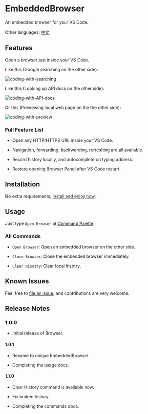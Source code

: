 # EmbeddedBrowser

An embedded browser for your VS Code.

Other languages: [中文](https://github.com/ayqy/browser/blob/master/README-zhCN.md)

## Features

Open a browser just inside your VS Code.

Like this (Google searching on the other side):

![coding-with-searching](https://raw.githubusercontent.com/ayqy/browser/master/snapshots/coding-with-searching.jpg)

Like this (Looking up API docs on the other side):

![coding-with-API-docs](https://raw.githubusercontent.com/ayqy/browser/master/snapshots/coding-with-API-docs.jpg)

Or this (Previewing local web page on the the other side):

![coding-with-preview](https://raw.githubusercontent.com/ayqy/browser/master/snapshots/coding-with-preview.jpg)

### Full Feature List

- Open any HTTP/HTTPS URL inside your VS Code.

- Navigation, forwarding, backwarding, refreshing are all available.

- Record history locally, and autocomplete on typing address.

- Restore opening Browser Panel after VS Code restart.

## Installation

No extra requirements, [install and enjoy now](https://marketplace.visualstudio.com/items?itemName=ayqy.browser).

## Usage

Just type `Open Browser` at [Command Palette](https://code.visualstudio.com/docs/getstarted/userinterface#_command-palette).

### All Commands

- `Open Browser`: Open an embedded browser on the other side.

- `Close Browser`: Close the embedded browser immediately.

- `Clear Hisotry`: Clear local hisotry.

## Known Issues

Feel free to [file an issue](https://github.com/ayqy/browser/issues), and contributions are very welcome.

## Release Notes

### 1.0.0

- Initial release of Browser.

#### 1.0.1

- Rename to unique EmbeddedBrowser

- Completing the usage docs.

#### 1.1.0

- Clear History command is available now.

- Fix broken history.

- Completing the commands docs.
